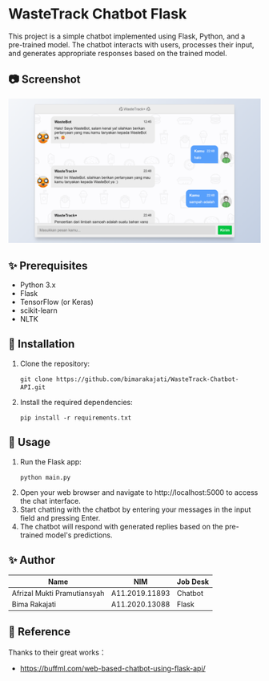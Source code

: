 # WasteTrack Chatbot Flask

This project is a simple chatbot implemented using Flask, Python, and a pre-trained model. The chatbot interacts with users, processes their input, and generates appropriate responses based on the trained model.

## 📷 Screenshot
![Web Interface](static/ss/chatbot_home.png)

## ✨ Prerequisites

- Python 3.x
- Flask
- TensorFlow (or Keras)
- scikit-learn
- NLTK

## 🤖 Installation

1. Clone the repository:
   ```shell
   git clone https://github.com/bimarakajati/WasteTrack-Chatbot-API.git
   ```

2. Install the required dependencies:
    ```shell
    pip install -r requirements.txt
    ```

## 💁‍ Usage

1. Run the Flask app:
   ```shell
   python main.py
   ```
2. Open your web browser and navigate to http://localhost:5000 to access the chat interface.
3. Start chatting with the chatbot by entering your messages in the input field and pressing Enter.
4. The chatbot will respond with generated replies based on the pre-trained model's predictions.

## ✨ Author

|             Name            |      NIM       |       Job Desk       |
| --------------------------- | -------------- |----------------------|
| Afrizal Mukti Pramutiansyah | A11.2019.11893 | Chatbot              |
| Bima Rakajati               | A11.2020.13088 | Flask                |

## 📙 Reference
Thanks to their great works：
- https://buffml.com/web-based-chatbot-using-flask-api/